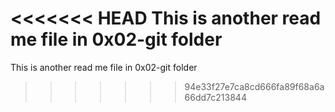 <<<<<<< HEAD
This is another read me file in 0x02-git folder
=======
This is another read me file in 0x02-git folder
>>>>>>> 94e33f27e7ca8cd666fa89f68a6a66dd7c213844
